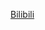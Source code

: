 [Bilibili](https://www.bilibili.com/video/BV1ds411m7r2/?spm_id_from=333.788.recommend_more_video.8&vd_source=c801aa3fac0e6e97b0df71f74a8b25bd)